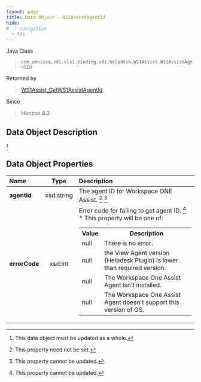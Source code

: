 ```yaml
---
layout: page
title: Data Object - WS1AssistAgentId
hide:
#  - navigation
  - toc
---
```






Java Class
> `com.omnissa.vdi.vlsi.binding.vdi.helpdesk.WS1Assist.WS1AssistAgentId`

Returned by
> [WS1Assist_GetWS1AssistAgentId](vdi.helpdesk.WS1Assist.md#getWS1AssistAgentId)

Since
> Horizon 8.2


## Data Object Description
 [^167]



## Data Object Properties

 Name | Type | Description
:---|:---:|:---
**agentId**|  xsd:string|  The agent ID for Workspace ONE Assist. [^1] [^2]
**errorCode**|  xsd:int|  Error code for failing to get agent ID. [^2]<br>* This property will be one of:<br><table><tr><th>Value</th><th>Description</th></tr><tr><td>null</td><td>There is no error.</td></tr><tr><td>null</td><td>the View Agent version (Helpdesk Plugin) is lower than required version.</td></tr><tr><td>null</td><td>The Workspace One Assist Agent isn't installed.</td></tr><tr><td>null</td><td>The Workspace One Assist Agent doesn't support this version of OS.</td></tr></table>




 


[^1]: This property need not be set.
[^2]: This property cannot be updated.
[^167]: This data object must be updated as a whole.
